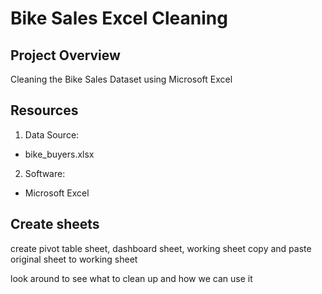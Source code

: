 # Bike Sales Excel Cleaning 

## Project Overview
Cleaning the Bike Sales Dataset using Microsoft Excel

## Resources
1. Data Source:
- bike_buyers.xlsx

2. Software:
- Microsoft Excel

## Create sheets
create pivot table sheet, dashboard sheet, working sheet
copy and paste original sheet to working sheet

look around to see what to clean up and how we can use it
